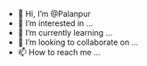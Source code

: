 - 👋 Hi, I’m @Palanpur
- 👀 I’m interested in ...
- 🌱 I’m currently learning ...
- 💞️ I’m looking to collaborate on ...
- 📫 How to reach me ...

<!---
Palanpur/Palanpur is a ✨ special ✨ repository because its `README.md` (this file) appears on your GitHub profile.
You can click the Preview link to take a look at your changes.
--->
